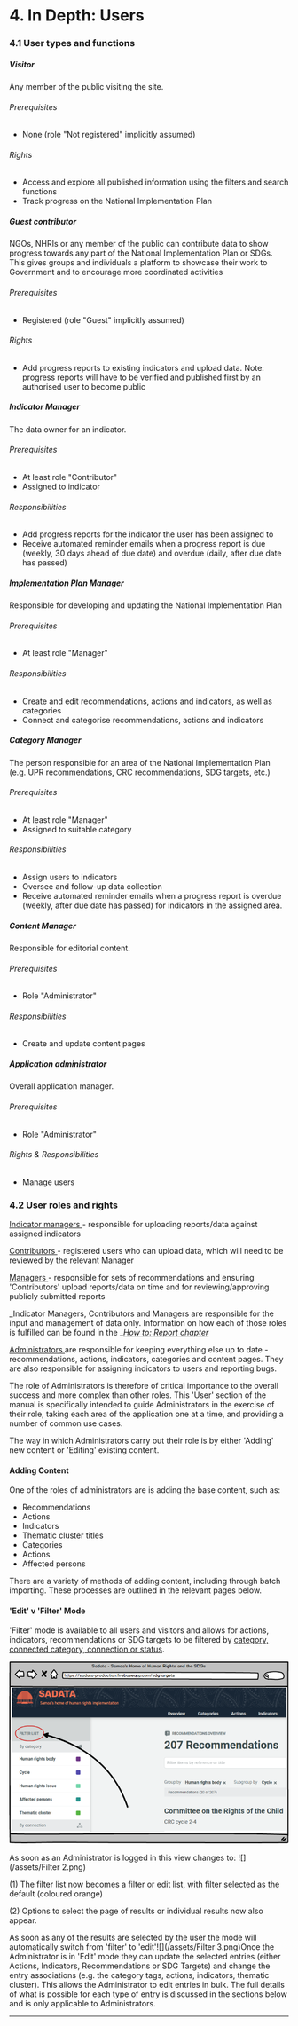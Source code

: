 # 4. In Depth: Users

### 4.1 User types and functions

##### Visitor

Any member of the public visiting the site.

###### Prerequisites

* None \(role "Not registered" implicitly assumed\)

###### Rights

* Access and explore all published information using the filters and search functions 
* Track progress on the National Implementation Plan

##### Guest contributor

NGOs, NHRIs or any member of the public can contribute data to show progress towards any part of the National Implementation Plan or SDGs. This gives groups and individuals a platform to showcase their work to Government and to encourage more coordinated activities

###### Prerequisites

* Registered \(role "Guest" implicitly assumed\)

###### Rights

* Add progress reports to existing indicators and upload data. Note: progress reports will have to be verified and published first by an authorised user to become public

##### Indicator Manager

The data owner for an indicator.

###### Prerequisites

* At least role "Contributor" 
* Assigned to indicator

###### Responsibilities

* Add progress reports for the indicator the user has been assigned to
* Receive automated reminder emails when a progress report is due \(weekly, 30 days ahead of due date\) and overdue \(daily, after due date has passed\)

##### Implementation Plan Manager

Responsible for developing and updating the National Implementation Plan

###### Prerequisites

* At least role "Manager" 

###### Responsibilities

* Create and edit recommendations, actions and indicators, as well as categories
* Connect and categorise recommendations, actions and indicators

##### Category Manager

The person responsible for an area of the National Implementation Plan \(e.g. UPR recommendations, CRC recommendations, SDG targets, etc.\)

###### Prerequisites

* At least role "Manager" 
* Assigned to suitable category

###### Responsibilities

* Assign users to indicators
* Oversee and follow-up data collection
* Receive automated reminder emails when a progress report is overdue \(weekly, after due date has passed\) for indicators in the assigned area. 

##### Content Manager

Responsible for editorial content.

###### Prerequisites

* Role "Administrator" 

###### Responsibilities

* Create and update content pages

##### Application administrator

Overall application manager.

###### Prerequisites

* Role "Administrator" 

###### Rights & Responsibilities

* Manage users

### 4.2 User roles and rights

[Indicator managers ](/getting-started/users-and-roles.md)- responsible for uploading reports/data against assigned indicators

[Contributors ](/getting-started/users-and-roles.md)- registered users who can upload data, which will need to be reviewed by the relevant Manager

[Managers ](/getting-started/users-and-roles.md)- responsible for sets of recommendations and ensuring 'Contributors' upload reports/data on time and for reviewing/approving publicly submitted reports

_Indicator Managers, Contributors and Managers are responsible for the input and management of data only. Information on how each of those roles is fulfilled can be found in the _[_How to: Report chapter_](/getting-started-quick-start/reporting-and-follow-up.md)

[Administrators ](/getting-started/users-and-roles.md)are responsible for keeping everything else up to date - recommendations, actions, indicators, categories and content pages. They are also responsible for assigning indicators to users and reporting bugs.

The role of Administrators is therefore of critical importance to the overall success and more complex than other roles. This 'User' section of the manual is specifically intended to guide Administrators in the exercise of their role, taking each area of the application one at a time, and providing a number of common use cases.

The way in which Administrators carry out their role is by either 'Adding' new content or 'Editing' existing content.

#### Adding Content

One of the roles of administrators are is adding the base content, such as:

* Recommendations
* Actions
* Indicators
* Thematic cluster titles
* Categories
* Actions
* Affected persons

There are a variety of methods of adding content, including through batch importing. These processes are outlined in the relevant pages below.

#### 'Edit' v 'Filter' Mode

'Filter' mode is available to all users and visitors and allows for actions, indicators, recommendations or SDG targets to be filtered by [category, connected category, connection or status](/glossary.md).

![](/assets/Filter.png)

As soon as an Administrator is logged in this view changes to: ![](/assets/Filter 2.png)

\(1\) The filter list now becomes a filter or edit list, with filter selected as the default \(coloured orange\)

\(2\) Options to select the page of results or individual results now also appear.

As soon as any of the results are selected by the user the mode will automatically switch from 'filter' to 'edit'![](/assets/Filter 3.png)Once the Administrator is in 'Edit' mode they can update the selected entries \(either Actions, Indicators, Recommendations or SDG Targets\) and change the entry associations \(e.g. the category tags, actions, indicators, thematic cluster\). This allows the Administrator to edit entries in bulk. The full details of what is possible for each type of entry is discussed in the sections below and is only applicable to Administrators.

---



